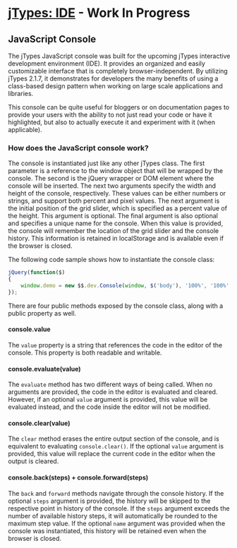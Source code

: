 # [jTypes: IDE](http://www.jTypes.com/develop) - Work In Progress

## JavaScript Console

The jTypes JavaScript console was built for the upcoming jTypes interactive development environment (IDE). It provides an organized and easily customizable interface that is completely browser-independent. By utilizing jTypes 2.1.7, it demonstrates for developers the many benefits of using a class-based design pattern when working on large scale applications and libraries.

This console can be quite useful for bloggers or on documentation pages to provide your users with the ability to not just read your code or have it highlighted, but also to actually execute it and experiment with it (when applicable).

### How does the JavaScript console work?

The console is instantiated just like any other jTypes class. The first parameter is a reference to the window object that will be wrapped by the console. The second is the jQuery wrapper or DOM element where the console will be inserted. The next two arguments specify the width and height of the console, respectively. These values can be either numbers or strings, and support both percent and pixel values. The next argument is the initial position of the grid slider, which is specified as a percent value of the height. This argument is optional. The final argument is also optional and specifies a unique name for the console. When this value is provided, the console will remember the location of the grid slider and the console history. This information is retained in localStorage and is available even if the browser is closed.

The following code sample shows how to instantiate the console class:

```javascript
jQuery(function($)
{
    window.demo = new $$.dev.Console(window, $('body'), '100%', '100%', 75, 'demo');
});
```

There are four public methods exposed by the console class, along with a public property as well.

#### console.value

The `value` property is a string that references the code in the editor of the console. This property is both readable and writable.

#### console.evaluate(value)

The `evaluate` method has two different ways of being called. When no arguments are provided, the code in the editor is evaluated and cleared. However, if an optional `value` argument is provided, this value will be evaluated instead, and the code inside the editor will not be modified.

#### console.clear(value)

The `clear` method erases the entire output section of the console, and is equivalent to evaluating `console.clear()`. If the optional `value` argument is provided, this value will replace the current code in the editor when the output is cleared.

#### console.back(steps) + console.forward(steps)

The `back` and `forward` methods navigate through the console history. If the optional `steps` argument is provided, the history will be skipped to the respective point in history of the console. If the `steps` argument exceeds the number of available history steps, it will automatically be rounded to the maximum step value. If the optional `name` argument was provided when the console was instantiated, this history will be retained even when the browser is closed.
